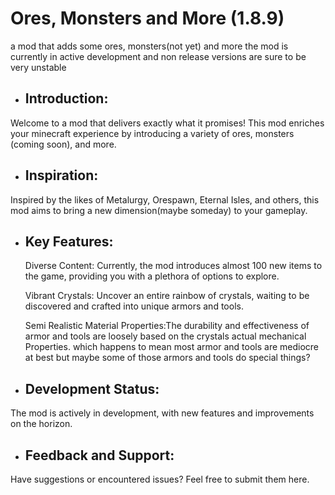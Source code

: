 # Ores, Monsters and More (1.8.9)
a mod that adds some ores, monsters(not yet) and more 
the mod is currently in active development and non release versions are sure to be very unstable

- ## Introduction:

Welcome to a mod that delivers exactly what it promises! This mod enriches your minecraft experience by introducing a variety of ores, monsters (coming soon), and more.


- ## Inspiration:

Inspired by the likes of Metalurgy, Orespawn, Eternal Isles, and others, this mod aims to bring a new dimension(maybe someday) to your gameplay.


- ##  Key Features:

  Diverse Content: Currently, the mod introduces almost 100 new items to the game, providing you with a plethora of options to explore.


  Vibrant Crystals: Uncover an entire rainbow of crystals, waiting to be discovered and crafted into unique armors and tools.


  Semi Realistic Material Properties:The durability and effectiveness of armor and tools are loosely based on the crystals actual mechanical Properties. which happens to mean most armor and tools are mediocre at best but maybe some of those armors and tools do special things?
- ## Development Status:

The mod is actively in development, with new features and improvements on the horizon.


- ## Feedback and Support:

Have suggestions or encountered issues? Feel free to submit them here.

